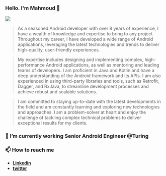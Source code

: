 ### Hello. I'm Mahmoud 👋
<p align="start">
<img src="https://komarev.com/ghpvc/?username=mahmoudashrafmohamed" align="start"/>	
</p>

> As a seasoned Android developer with over 8 years of experience, I have a wealth of knowledge and expertise to bring to any project. Throughout my career, I have developed a wide range of Android applications, leveraging the latest technologies and trends to deliver high-quality, user-friendly experiences.

> My expertise includes designing and implementing complex, high-performance Android applications, as well as mentoring and leading teams of developers. I am proficient in Java and Kotlin and have a deep understanding of the Android framework and its APIs. I am also experienced in using third-party libraries and tools, such as Retrofit, Dagger, and RxJava, to streamline development processes and achieve robust and scalable solutions.

> I am committed to staying up-to-date with the latest developments in the field and am constantly learning and exploring new technologies and approaches. I am a problem-solver at heart and enjoy the challenge of tackling complex technical problems to deliver exceptional results for my clients.
>
> 

### 🔭 I’m currently working Senior Android Engineer @Turing

### 📫 How to reach me 
* [**Linkedin**](https://www.linkedin.com/in/mahmoud-ashraf-588444103/)
* [**twitter**](https://twitter.com/droidmah)
<!--
**mahmoudashrafmohamed/mahmoudashrafmohamed** is a ✨ _special_ ✨ repository because its `README.md` (this file) appears on your GitHub profile.

Here are some ideas to get you started:

- 🔭 I’m currently working on ...
- 🌱 I’m currently learning ...
- 👯 I’m looking to collaborate on ...
- 🤔 I’m looking for help with ...
- 💬 Ask me about ...
- 📫 How to reach me: ...
- 😄 Pronouns: ...
- ⚡ Fun fact: ...
-->
